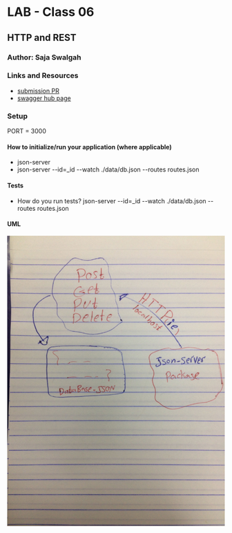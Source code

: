 # LAB - Class 06

## HTTP and REST

### Author: Saja Swalgah

### Links and Resources

- [submission PR](http://xyz.com)
- [swagger hub page ](https://app.swaggerhub.com/apis/SajaSwalgah/class-06/0.1) 

### Setup
PORT = 3000


#### How to initialize/run your application (where applicable)

- json-server
- json-server --id=_id --watch ./data/db.json --routes routes.json

#### Tests

- How do you run tests?
   json-server --id=_id --watch ./data/db.json --routes routes.json


#### UML

![](img/class-06.jpg)